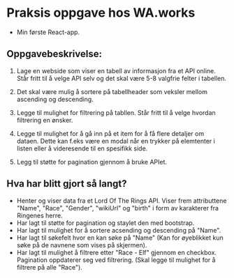 # Praksis oppgave hos WA.works

- Min første React-app.

## Oppgavebeskrivelse:

1. Lage en webside som viser en tabell av informasjon fra et API online. Står fritt til å velge API selv
   og det skal være 5-8 valgfrie felter i tabellen.

2. Det skal være mulig å sortere på tabellheader som veksler mellom ascending og descending.

3. Legge til mulighet for filtrering på tabllen. Står fritt til å velge hvordan filtrering en ønsker.

4. Legge til mulighet for å gå inn på et item for å få flere detaljer om dataen. Dette kan f.eks være
   en modal når en trykker på elemtenter i listen eller å videresende til en spesifikk side.

5. Legg til støtte for pagination gjennom å bruke APIet.

## Hva har blitt gjort så langt?

- Henter og viser data fra et Lord Of The Rings API. Viser frem attributtene "Name", "Race", "Gender",
  "wikiUrl" og "birth" i form av karakterer fra Ringenes herre.
- Har lagt til støtte for pagination og staylet den med bootstrap.
- Har lagt til mulighet for å sortere acsending og descending på "Name".
- Har lagt til søkefelt hvor en kan søke på "Name" (Kan for øyeblikket kun søke på de navnene som vises
  på skjermen).
- Har lagt til mulighet å filtrere etter "Race - Elf" gjennom en checkbox. Pagination oppdaterer seg ved
  filtrering. (Skal legge til mulighet for å filtrere på alle "Race").
